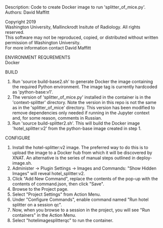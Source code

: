 Description: Code to create Docker image to run 'splitter_of_mice.py'.<br>
Authors: David Maffitt

Copyright 2019<br>
Washington University, Mallinckrodt Insitute of Radiology. All rights reserved. <br>
This software may not be reproduced, copied, or distributed without written permission of Washington University. <br>
For more information contact David Maffitt<br>

ENVIRONMENT REQUREMENTS<br>
Docker

BUILD<br>
1. Run 'source build-base2.sh' to generate Docker the image containing the required Python environment. The image tag is currently hardcoded as 'python-base:v1'.
1. The version of 'splitter_of_mice.py' installed in the container is in the 'context-splitter' directory. Note the version in this repo is not the same as in the 'splitter_of_mice' directory.  This version has been modified to remove dependencies only needed if running in the Jupyter context and, for some reason, comments in Russian.
1. Run 'source build-splitter2.sh'. This will build the Docker image 'hotel_splitter:v2' from the python-base image created in step 1. 

CONFIGURE<br>
1. Install the hotel-splitter:v2 image. The preferred way to do this is to upload the image to a Docker hub from which it will be discovered by XNAT. An alternative is the series of manual steps outlined in deploy-image.sh.
1. Administer -> Plugin Settings -> Images and Commands: "Show Hidden Images" will reveal hotel_splitter:v2.
1. Click "Add New Command", replace the contents of the pop-up with the contents of command.json, then click "Save".
1. Browse to the Project page.
1. Select "Project Settings" from Action Menu.
1. Under "Configure Commands", enable command named "Run hotel splitter on a session qc".
1. Now, when you browse to a session in the project, you will see "Run containers" in the Action Menu.
1. Select "hotelimagesplitterqc" to run the container.

